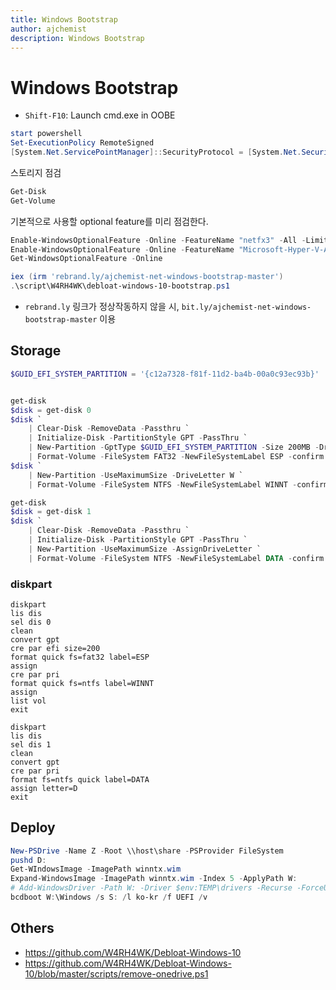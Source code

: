 ```yaml
---
title: Windows Bootstrap
author: ajchemist
description: Windows Bootstrap
---
```



# Windows Bootstrap #


- `Shift-F10`: Launch cmd.exe in OOBE


```powershell
start powershell
Set-ExecutionPolicy RemoteSigned
[System.Net.ServicePointManager]::SecurityProtocol = [System.Net.SecurityProtocolType]::Tls12
```


스토리지 점검
``` powershell
Get-Disk
Get-Volume
```


기본적으로 사용할 optional feature를 미리 점검한다.


```powershell
Enable-WindowsOptionalFeature -Online -FeatureName "netfx3" -All -LimitAccess
Enable-WindowsOptionalFeature -Online -FeatureName "Microsoft-Hyper-V-All" -All
Get-WindowsOptionalFeature -Online
```


```powershell
iex (irm 'rebrand.ly/ajchemist-net-windows-bootstrap-master')
.\script\W4RH4WK\debloat-windows-10-bootstrap.ps1
```


- `rebrand.ly` 링크가 정상작동하지 않을 시, `bit.ly/ajchemist-net-windows-bootstrap-master` 이용


## Storage


```powershell
$GUID_EFI_SYSTEM_PARTITION = '{c12a7328-f81f-11d2-ba4b-00a0c93ec93b}'


get-disk
$disk = get-disk 0
$disk `
    | Clear-Disk -RemoveData -Passthru `
    | Initialize-Disk -PartitionStyle GPT -PassThru `
    | New-Partition -GptType $GUID_EFI_SYSTEM_PARTITION -Size 200MB -DriveLetter S `
    | Format-Volume -FileSystem FAT32 -NewFileSystemLabel ESP -confirm:$false
$disk `
    | New-Partition -UseMaximumSize -DriveLetter W `
    | Format-Volume -FileSystem NTFS -NewFileSystemLabel WINNT -confirm:$false
```


```powershell
get-disk
$disk = get-disk 1
$disk `
    | Clear-Disk -RemoveData -Passthru `
    | Initialize-Disk -PartitionStyle GPT -PassThru `
    | New-Partition -UseMaximumSize -AssignDriveLetter `
    | Format-Volume -FileSystem NTFS -NewFileSystemLabel DATA -confirm:$false
```


### diskpart


``` batchfile
diskpart
lis dis
sel dis 0
clean
convert gpt
cre par efi size=200
format quick fs=fat32 label=ESP
assign
cre par pri
format quick fs=ntfs label=WINNT
assign
list vol
exit
```


``` batchfile
diskpart
lis dis
sel dis 1
clean
convert gpt
cre par pri
format fs=ntfs quick label=DATA
assign letter=D
exit
```


## Deploy



``` powershell
New-PSDrive -Name Z -Root \\host\share -PSProvider FileSystem
pushd D:
Get-WIndowsImage -ImagePath winntx.wim
Expand-WindowsImage -ImagePath winntx.wim -Index 5 -ApplyPath W:
# Add-WindowsDriver -Path W: -Driver $env:TEMP\drivers -Recurse -ForceUnsigned
bcdboot W:\Windows /s S: /l ko-kr /f UEFI /v
```


## Others


- https://github.com/W4RH4WK/Debloat-Windows-10
- https://github.com/W4RH4WK/Debloat-Windows-10/blob/master/scripts/remove-onedrive.ps1
